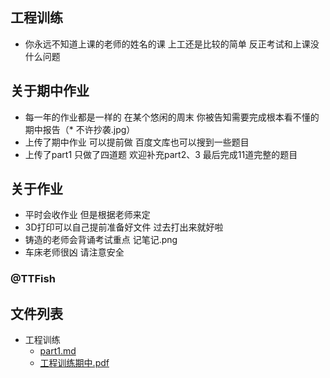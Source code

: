 ## 工程训练
- 你永远不知道上课的老师的姓名的课 上工还是比较的简单 反正考试和上课没什么问题
## 关于期中作业
- 每一年的作业都是一样的 在某个悠闲的周末 你被告知需要完成根本看不懂的期中报告（* 不许抄袭.jpg）
- 上传了期中作业 可以提前做 百度文库也可以搜到一些题目 
- 上传了part1 只做了四道题 欢迎补充part2、3 最后完成11道完整的题目
## 关于作业 
- 平时会收作业 但是根据老师来定 
- 3D打印可以自己提前准备好文件 过去打出来就好啦
- 铸造的老师会背诵考试重点 记笔记.png
- 车床老师很凶 请注意安全 

### @TTFish

## 文件列表

- 工程训练
    - [part1.md](https%3A//github.com/QSCTech/zju-icicles/blob/master/%E5%B7%A5%E7%A8%8B%E8%AE%AD%E7%BB%83/part1.md)
    - [工程训练期中.pdf](https%3A//github.com/QSCTech/zju-icicles/raw/master/%E5%B7%A5%E7%A8%8B%E8%AE%AD%E7%BB%83/%E5%B7%A5%E7%A8%8B%E8%AE%AD%E7%BB%83%E6%9C%9F%E4%B8%AD.pdf)
